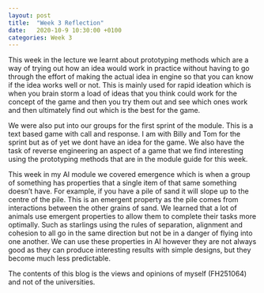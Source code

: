 ```yaml
---
layout: post
title:  "Week 3 Reflection"
date:   2020-10-9 10:30:00 +0100
categories: Week 3
---
```

This week in the lecture we learnt about prototyping methods which are a way of trying out how an idea would work in practice without having to go through the effort of making the actual idea in engine so that you can know if the idea works well or not. This is mainly used for rapid ideation which is when you brain storm a load of ideas that you think could work for the concept of the game and then you try them out and see which ones work and then ultimately find out which is the best for the game.

We were also put into our groups for the first sprint of the module. This is a text based game with call and response. I am with Billy and Tom for the sprint but as of yet we dont have an idea for the game. We also have the task of reverse engineering an aspect of a game that we find interesting using the prototyping methods that are in the module guide for this week.

This week in my AI module we covered emergence which is when a group of something has properties that a single item of that same something doesn’t have. For example, if you have a pile of sand it will slope up to the centre of the pile. This is an emergent property as the pile comes from interactions between the other grains of sand. We learned that a lot of animals use emergent properties to allow them to complete their tasks more optimally. Such as starlings using the rules of separation, alignment and cohesion to all go in the same direction but not be in a danger of flying into one another. We can use these properties in AI however they are not always good as they can produce interesting results with simple designs, but they become much less predictable.

The contents of this blog is the views and opinions of myself (FH251064) and not of the universities.
